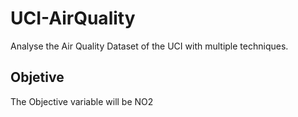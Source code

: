 # UCI-AirQuality

Analyse the Air Quality Dataset of the UCI with multiple techniques.

## Objetive
The Objective variable will be NO2
